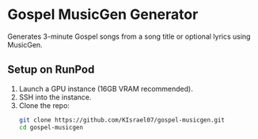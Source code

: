 # Gospel MusicGen Generator

Generates 3-minute Gospel songs from a song title or optional lyrics using MusicGen.

## Setup on RunPod

1. Launch a GPU instance (16GB VRAM recommended).
2. SSH into the instance.
3. Clone the repo:
   ```bash
   git clone https://github.com/KIsrael07/gospel-musicgen.git
   cd gospel-musicgen
